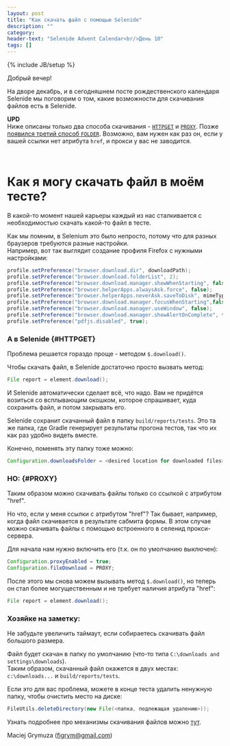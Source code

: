 ```yaml
---
layout: post
title: "Как скачать файл с помощью Selenide"
description: ""
category:
header-text: "Selenide Advent Calendar<br/>День 10"
tags: []
---
```

{% include JB/setup %}

Добрый вечер!

На дворе декабрь, и в сегодняшнем посте рождественского календаря Selenide мы поговорим о том, какие возможности 
для скачивания файлов есть в Selenide.

**UPD**  
Ниже описаны только два способа скачивания - [`HTTPGET`](#HTTPGET) и [`PROXY`](#PROXY). 
Позже [появился третий способ `FOLDER`](/2020/07/08/selenide-5.13.0/#new-file-download-mode-folder).
Возможно, вам нужен как раз он, если у вашей ссылки нет атрибута `href`, и прокси у вас не заводится.

<br>

# Как я могу скачать файл в моём тесте?

В какой-то момент нашей карьеры каждый из нас сталкивается с необходимостью скачать какой-то файл в тесте.

Как мы помним, в Selenium это было непросто, потому что для разных браузеров требуются разные настройки.  
Например, вот так выглядит создание профиля Firefox с нужными настройками:

```java
profile.setPreference("browser.download.dir", downloadPath);
profile.setPreference("browser.download.folderList", 2);
profile.setPreference("browser.download.manager.showWhenStarting", false);
profile.setPreference("browser.helperApps.alwaysAsk.force", false);
profile.setPreference("browser.helperApps.neverAsk.saveToDisk", mimeTypes);
profile.setPreference("browser.download.manager.focusWhenStarting",false);
profile.setPreference("browser.download.manager.useWindow", false);
profile.setPreference("browser.download.manager.showAlertOnComplete", false);
profile.setPreference("pdfjs.disabled", true);
```

### А в Selenide {#HTTPGET}
Проблема решается гораздо проще - методом `$.download()`.

Чтобы скачать файл, в Selenide достаточно просто вызвать метод:

```java
File report = element.download();
```

И Selenide автоматически сделает всё, что надо. Вам не придётся возиться со всплывающим окошком, которое спрашивает, 
куда сохранить файл, и потом закрывать его.

Selenide сохранит скачанный файл в папку `build/reports/tests`. Это та же папка, где Gradle генерирует результаты прогона тестов,
так что их как раз удобно видеть вместе.

Конечно, поменять эту папку тоже можно:

```java
Configuration.downloadsFolder = <desired location for downloaded files>;
```

### НО: {#PROXY}
Таким образом можно скачивать файлы только со ссылкой с атрибутом "href".  

Но что, если у меня ссылки с атрибутом "href"? Так бывает, например, когда файл скачивается в результате сабмита формы.
В этом случае можно скачивать файлы с помощью встроенного в селенид прокси-сервера.

Для начала нам нужно включить его (т.к. он по умолчанию выключен):

```java
Configuration.proxyEnabled = true;
Configuration.fileDownload = PROXY;
```

После этого мы снова можем вызывать метод `$.download()`, но теперь он стал более могущественным и не требует наличия атрибута "href":

```java
File report = element.download();
```

### Хозяйке на заметку:
Не забудьте увеличить таймаут, если собираетесь скачивать файл большого размера. 

Файл будет скачан в папку по умолчанию (что-то типа `C:\downloads and settings\downloads`).   
Таким образом, скачанный файл окажется в двух местах: `c:\downloads...` и `build/reports/tests`.

Если это для вас проблема, можете в конце теста удалить ненужную папку, чтобы очистить место на диске:

```java
FileUtils.deleteDirectory(new File(<папка, подлежащая удалению>));  
```

Узнать подробнее про механизмы скачивания файлов можно [тут](https://ru.selenide.org/2016/08/27/selenide-3.9.1/).



Maciej Grymuza (figrym@gmail.com)
